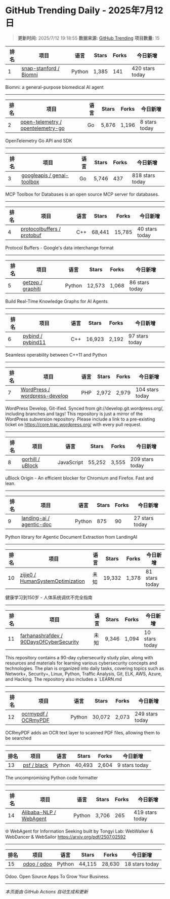 # GitHub Trending Daily - 2025年7月12日

> **更新时间:** 2025/7/12 19:18:55
> **数据来源:** [GitHub Trending](https://github.com/trending)
> **项目数量:** 15

| 排名 | 项目 | 语言 | Stars | Forks | 今日新增 |
|------|------|------|-------|-------|-----------|
| 1 | [snap-stanford / Biomni](https://github.com/snap-stanford/Biomni) | Python | 1,385 | 141 | 420 stars today |

Biomni: a general-purpose biomedical AI agent

---

| 排名 | 项目 | 语言 | Stars | Forks | 今日新增 |
|------|------|------|-------|-------|-----------|
| 2 | [open-telemetry / opentelemetry-go](https://github.com/open-telemetry/opentelemetry-go) | Go | 5,876 | 1,196 | 8 stars today |

OpenTelemetry Go API and SDK

---

| 排名 | 项目 | 语言 | Stars | Forks | 今日新增 |
|------|------|------|-------|-------|-----------|
| 3 | [googleapis / genai-toolbox](https://github.com/googleapis/genai-toolbox) | Go | 5,746 | 437 | 818 stars today |

MCP Toolbox for Databases is an open source MCP server for databases.

---

| 排名 | 项目 | 语言 | Stars | Forks | 今日新增 |
|------|------|------|-------|-------|-----------|
| 4 | [protocolbuffers / protobuf](https://github.com/protocolbuffers/protobuf) | C++ | 68,441 | 15,785 | 40 stars today |

Protocol Buffers - Google's data interchange format

---

| 排名 | 项目 | 语言 | Stars | Forks | 今日新增 |
|------|------|------|-------|-------|-----------|
| 5 | [getzep / graphiti](https://github.com/getzep/graphiti) | Python | 12,573 | 1,068 | 86 stars today |

Build Real-Time Knowledge Graphs for AI Agents

---

| 排名 | 项目 | 语言 | Stars | Forks | 今日新增 |
|------|------|------|-------|-------|-----------|
| 6 | [pybind / pybind11](https://github.com/pybind/pybind11) | C++ | 16,923 | 2,192 | 97 stars today |

Seamless operability between C++11 and Python

---

| 排名 | 项目 | 语言 | Stars | Forks | 今日新增 |
|------|------|------|-------|-------|-----------|
| 7 | [WordPress / wordpress-develop](https://github.com/WordPress/wordpress-develop) | PHP | 2,972 | 2,979 | 104 stars today |

WordPress Develop, Git-ified. Synced from git://develop.git.wordpress.org/, including branches and tags! This repository is just a mirror of the WordPress subversion repository. Please include a link to a pre-existing ticket on https://core.trac.wordpress.org/ with every pull request.

---

| 排名 | 项目 | 语言 | Stars | Forks | 今日新增 |
|------|------|------|-------|-------|-----------|
| 8 | [gorhill / uBlock](https://github.com/gorhill/uBlock) | JavaScript | 55,252 | 3,555 | 209 stars today |

uBlock Origin - An efficient blocker for Chromium and Firefox. Fast and lean.

---

| 排名 | 项目 | 语言 | Stars | Forks | 今日新增 |
|------|------|------|-------|-------|-----------|
| 9 | [landing-ai / agentic-doc](https://github.com/landing-ai/agentic-doc) | Python | 875 | 90 | 27 stars today |

Python library for Agentic Document Extraction from LandingAI

---

| 排名 | 项目 | 语言 | Stars | Forks | 今日新增 |
|------|------|------|-------|-------|-----------|
| 10 | [zijie0 / HumanSystemOptimization](https://github.com/zijie0/HumanSystemOptimization) | 未知 | 19,332 | 1,378 | 81 stars today |

健康学习到150岁 - 人体系统调优不完全指南

---

| 排名 | 项目 | 语言 | Stars | Forks | 今日新增 |
|------|------|------|-------|-------|-----------|
| 11 | [farhanashrafdev / 90DaysOfCyberSecurity](https://github.com/farhanashrafdev/90DaysOfCyberSecurity) | 未知 | 9,346 | 1,094 | 10 stars today |

This repository contains a 90-day cybersecurity study plan, along with resources and materials for learning various cybersecurity concepts and technologies. The plan is organized into daily tasks, covering topics such as Network+, Security+, Linux, Python, Traffic Analysis, Git, ELK, AWS, Azure, and Hacking. The repository also includes a `LEARN.md

---

| 排名 | 项目 | 语言 | Stars | Forks | 今日新增 |
|------|------|------|-------|-------|-----------|
| 12 | [ocrmypdf / OCRmyPDF](https://github.com/ocrmypdf/OCRmyPDF) | Python | 30,072 | 2,073 | 249 stars today |

OCRmyPDF adds an OCR text layer to scanned PDF files, allowing them to be searched

---

| 排名 | 项目 | 语言 | Stars | Forks | 今日新增 |
|------|------|------|-------|-------|-----------|
| 13 | [psf / black](https://github.com/psf/black) | Python | 40,493 | 2,604 | 9 stars today |

The uncompromising Python code formatter

---

| 排名 | 项目 | 语言 | Stars | Forks | 今日新增 |
|------|------|------|-------|-------|-----------|
| 14 | [Alibaba-NLP / WebAgent](https://github.com/Alibaba-NLP/WebAgent) | Python | 3,706 | 265 | 419 stars today |

🌐 WebAgent for Information Seeking built by Tongyi Lab: WebWalker & WebDancer & WebSailor https://arxiv.org/pdf/2507.02592

---

| 排名 | 项目 | 语言 | Stars | Forks | 今日新增 |
|------|------|------|-------|-------|-----------|
| 15 | [odoo / odoo](https://github.com/odoo/odoo) | Python | 44,115 | 28,630 | 18 stars today |

Odoo. Open Source Apps To Grow Your Business.

---


*本页面由 GitHub Actions 自动生成和更新*
